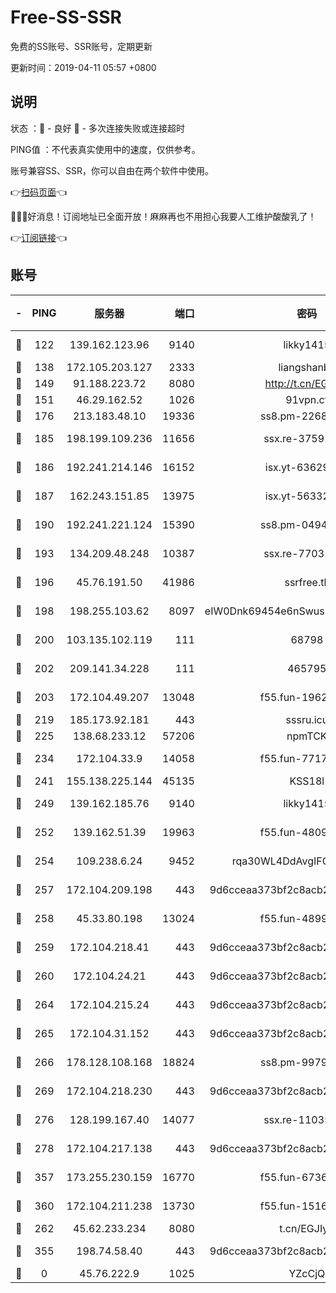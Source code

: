 # Free-SS-SSR

免费的SS账号、SSR账号，定期更新

更新时间：2019-04-11 05:57 +0800

## 说明

状态     ：🙂 - 良好 🙁 - 多次连接失败或连接超时

PING值   ：不代表真实使用中的速度，仅供参考。

账号兼容SS、SSR，你可以自由在两个软件中使用。

👉[扫码页面](https://liesauer.github.io/Free-SS-SSR/)👈

🎉🎉🎉好消息！订阅地址已全面开放！麻麻再也不用担心我要人工维护酸酸乳了！

👉[订阅链接](https://www.liesauer.net/yogurt/subscribe?ACCESS_TOKEN=DAYxR3mMaZAsaqUb)👈

## 账号

|-|PING|服务器|端口|密码|加密方式|区域|
|:----:|:----:|:-----:|-----:|:----:|:----:|:----:|
|🙂|122|139.162.123.96|9140|likky1415|aes-256-cfb|JP|
|🙂|138|172.105.203.127|2333|liangshanbo|chacha20|JP|
|🙂|149|91.188.223.72|8080|http://t.cn/EGJIyrl|rc4-md5|RU|
|🙂|151|46.29.162.52|1026|91vpn.cf|rc4-md5|RU|
|🙂|176|213.183.48.10|19336|ss8.pm-22686447|rc4-md5|RU|
|🙂|185|198.199.109.236|11656|ssx.re-37591110|aes-256-cfb|US|
|🙂|186|192.241.214.146|16152|isx.yt-63629837|aes-256-cfb|US|
|🙂|187|162.243.151.85|13975|isx.yt-56332103|aes-256-cfb|US|
|🙂|190|192.241.221.124|15390|ss8.pm-04947608|aes-256-cfb|US|
|🙂|193|134.209.48.248|10387|ssx.re-77031461|aes-256-cfb|US|
|🙂|196|45.76.191.50|41986|ssrfree.tk|aes-256-cfb|SG|
|🙂|198|198.255.103.62|8097|eIW0Dnk69454e6nSwuspv9DmS201tQ0D|aes-256-cfb|US|
|🙂|200|103.135.102.119|111|68798|aes-256-cfb|HK|
|🙂|202|209.141.34.228|111|465795|aes-256-cfb|US|
|🙂|203|172.104.49.207|13048|f55.fun-19621316|aes-256-cfb|SG|
|🙂|219|185.173.92.181|443|sssru.icu|rc4-md5|RU|
|🙂|225|138.68.233.12|57206|npmTCK|rc4-md5|US|
|🙂|234|172.104.33.9|14058|f55.fun-77177224|aes-256-cfb|SG|
|🙂|241|155.138.225.144|45135|KSS18l|rc4-md5|US|
|🙂|249|139.162.185.76|9140|likky1415|aes-256-cfb|DE|
|🙂|252|139.162.51.39|19963|f55.fun-48093966|aes-256-cfb|SG|
|🙂|254|109.238.6.24|9452|rqa30WL4DdAvgIFG6Fs3znzTa|aes-256-cfb|FR|
|🙂|257|172.104.209.198|443|9d6cceaa373bf2c8acb22e60b6a58be6|aes-256-cfb|US|
|🙂|258|45.33.80.198|13024|f55.fun-48999874|aes-256-cfb|US|
|🙂|259|172.104.218.41|443|9d6cceaa373bf2c8acb22e60b6a58be6|aes-256-cfb|US|
|🙂|260|172.104.24.21|443|9d6cceaa373bf2c8acb22e60b6a58be6|aes-256-cfb|US|
|🙂|264|172.104.215.24|443|9d6cceaa373bf2c8acb22e60b6a58be6|aes-256-cfb|US|
|🙂|265|172.104.31.152|443|9d6cceaa373bf2c8acb22e60b6a58be6|aes-256-cfb|US|
|🙂|266|178.128.108.168|18824|ss8.pm-99790285|aes-256-cfb|SG|
|🙂|269|172.104.218.230|443|9d6cceaa373bf2c8acb22e60b6a58be6|aes-256-cfb|US|
|🙂|276|128.199.167.40|14077|ssx.re-11035717|aes-256-cfb|SG|
|🙂|278|172.104.217.138|443|9d6cceaa373bf2c8acb22e60b6a58be6|aes-256-cfb|US|
|🙂|357|173.255.230.159|16770|f55.fun-67367687|aes-256-cfb|US|
|🙂|360|172.104.211.238|13730|f55.fun-15169822|aes-256-cfb|US|
|🙂|262|45.62.233.234|8080|t.cn/EGJIyrl|rc4-md5|CA|
|🙂|355|198.74.58.40|443|9d6cceaa373bf2c8acb22e60b6a58be6|aes-256-cfb|US|
|🙁|0|45.76.222.9|1025|YZcCjQ|rc4-md5|JP|
